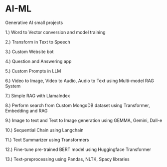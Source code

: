 # AI-ML

Generative AI small projects

1.) Word to Vector conversion and model training

2.) Transform in Text to Speech

3.) Custom Website bot

4.) Question and Answering app

5.) Custom Prompts in LLM

6.) Video to Image, Video to Audio, Audio to Text using Multi-model RAG System

7.) Simple RAG with LlamaIndex

8.) Perform search from Custom MongoDB dataset using Transformer, Embedding and RAG

9.) Image to text and Text to Image generation using GEMMA, Gemini, Dall-e

10.) Sequential Chain using Langchain

11.) Text Summarizer using Transformers

12.) Fine-tune pre-trained BERT model using Huggingface Transformer

13.) Text-preprocessing using Pandas, NLTK, Spacy libraries
